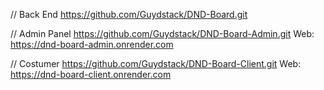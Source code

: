 // Back End
https://github.com/Guydstack/DND-Board.git

// Admin Panel
https://github.com/Guydstack/DND-Board-Admin.git
Web: https://dnd-board-admin.onrender.com

// Costumer 
https://github.com/Guydstack/DND-Board-Client.git
Web: https://dnd-board-client.onrender.com
